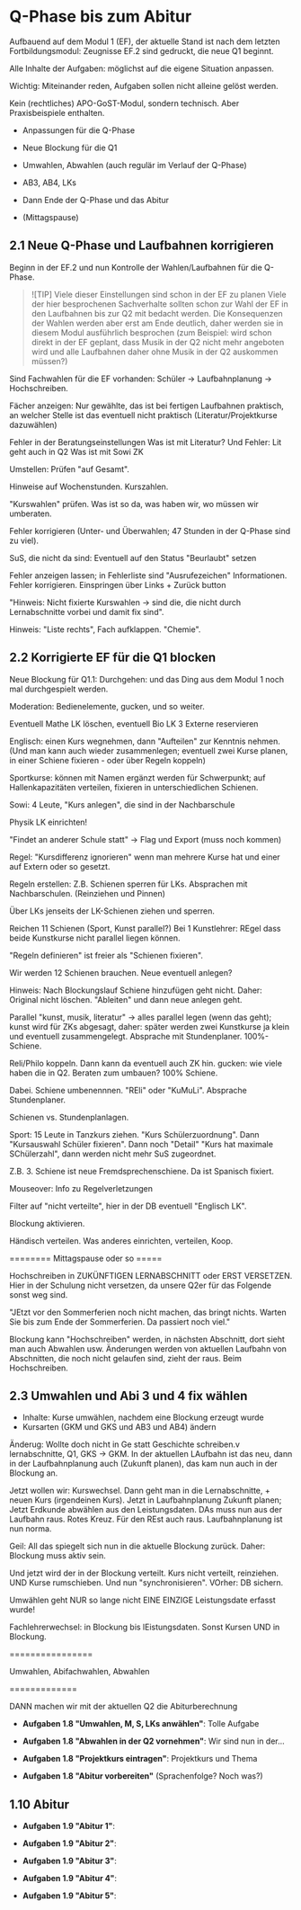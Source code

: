 # Q-Phase bis zum Abitur

Aufbauend auf dem Modul 1 (EF), der aktuelle Stand ist nach dem letzten Fortbildungsmodul: Zeugnisse EF.2 sind gedruckt, die neue Q1 beginnt.

Alle Inhalte der Aufgaben: möglichst auf die eigene Situation anpassen.

Wichtig: Miteinander reden, Aufgaben sollen nicht alleine gelöst werden.

Kein (rechtliches) APO-GoST-Modul, sondern technisch. Aber Praxisbeispiele enthalten.

+ Anpassungen für die Q-Phase
+ Neue Blockung für die Q1
+ Umwahlen, Abwahlen (auch regulär im Verlauf der Q-Phase)
+ AB3, AB4, LKs
+ Dann Ende der Q-Phase und das Abitur

+ (Mittagspause)

## 2.1 Neue Q-Phase und Laufbahnen korrigieren

Beginn in der EF.2 und nun Kontrolle der Wahlen/Laufbahnen für die Q-Phase. 

>![TIP] Viele dieser Einstellungen sind schon in der EF zu planen
> Viele der hier besprochenen Sachverhalte sollten schon zur Wahl der EF in den Laufbahnen bis zur Q2 mit bedacht werden. Die Konsequenzen der Wahlen werden aber erst am Ende deutlich, daher werden sie in diesem Modul ausführlich besprochen (zum Beispiel: wird schon direkt in der EF geplant, dass Musik in der Q2 nicht mehr angeboten wird und alle Laufbahnen daher ohne Musik in der Q2 auskommen müssen?)

Sind Fachwahlen für die EF vorhanden: Schüler -> Laufbahnplanung -> Hochschreiben.

Fächer anzeigen: Nur gewählte, das ist bei fertigen Laufbahnen praktisch, an welcher Stelle ist das eventuell nicht praktisch (Literatur/Projektkurse dazuwählen)

Fehler in der Beratungseinstellungen Was ist mit Literatur? Und Fehler: Lit geht auch in Q2
Was ist mit Sowi ZK

Umstellen: Prüfen "auf Gesamt".

Hinweise auf Wochenstunden. Kurszahlen.

"Kurswahlen" prüfen. Was ist so da, was haben wir, wo müssen wir umberaten.

Fehler korrigieren (Unter- und Überwahlen; 47 Stunden in der Q-Phase sind zu viel).

SuS, die nicht da sind: Eventuell auf den Status "Beurlaubt" setzen

Fehler anzeigen lassen; in Fehlerliste sind "Ausrufezeichen" Informationen.
Fehler korrigieren. Einspringen über Links + Zurück button

"Hinweis: Nicht fixierte Kurswahlen -> sind die, die nicht durch Lernabschnitte vorbei und damit fix sind".

Hinweis: "Liste rechts", Fach aufklappen. "Chemie". 

## 2.2 Korrigierte EF für die Q1 blocken

Neue Blockung für Q1.1: Durchgehen: und das Ding aus dem Modul 1 noch mal durchgespielt werden.

Moderation: Bedienelemente, gucken, und so weiter. 

Eventuell Mathe LK löschen, eventuell Bio LK 3 Externe reservieren

Englisch: einen Kurs wegnehmen, dann "Aufteilen" zur Kenntnis nehmen. (Und man kann auch wieder zusammenlegen; eventuell zwei Kurse planen, in einer Schiene fixieren - oder über Regeln koppeln)

Sportkurse: können mit Namen ergänzt werden für Schwerpunkt; auf Hallenkapazitäten verteilen, fixieren in unterschiedlichen Schienen.

Sowi: 4 Leute, "Kurs anlegen", die sind in der Nachbarschule

Physik LK einrichten!

"Findet an anderer Schule statt" -> Flag und Export (muss noch kommen)

Regel: "Kursdifferenz ignorieren" wenn man mehrere Kurse hat und einer auf Extern oder so gesetzt.

Regeln erstellen: Z.B. Schienen sperren für LKs. Absprachen mit Nachbarschulen. (Reinziehen und Pinnen)

Über LKs jenseits der LK-Schienen ziehen und sperren.

Reichen 11 Schienen (Sport, Kunst parallel?) Bei 1 Kunstlehrer: REgel dass beide Kunstkurse nicht parallel liegen können.

"Regeln definieren" ist  freier als "Schienen fixieren".

Wir werden 12 Schienen brauchen. Neue eventuell anlegen?

Hinweis: Nach Blockungslauf Schiene hinzufügen geht nicht. Daher: Original nicht löschen. "Ableiten" und dann neue anlegen geht.

Parallel "kunst, musik, literatur" -> alles parallel legen (wenn das geht); kunst wird für ZKs abgesagt, daher: später werden zwei Kunstkurse ja klein und eventuell zusammengelegt. Absprache mit Stundenplaner. 100%-Schiene.

Reli/Philo koppeln. Dann kann da eventuell auch ZK hin. gucken: wie viele haben die in Q2. Beraten zum umbauen? 100% Schiene.

Dabei. Schiene umbenennnen. "REli" oder "KuMuLi". Absprache Stundenplaner.

Schienen vs. Stundenplanlagen. 

Sport: 15 Leute in Tanzkurs ziehen. "Kurs Schülerzuordnung". Dann "Kursauswahl Schüler fixieren". Dann noch "Detail" "Kurs hat maximale SChülerzahl", dann werden nicht mehr SuS zugeordnet.

Z.B. 3. Schiene ist neue Fremdsprechenschiene. Da ist Spanisch fixiert.

Mouseover: Info zu Regelverletzungen

Filter auf "nicht verteilte", hier in der DB eventuell "Englisch LK".

Blockung aktivieren.

Händisch verteilen. Was anderes einrichten, verteilen, Koop.

======== Mittagspause oder so =====

Hochschreiben in ZUKÜNFTIGEN LERNABSCHNITT oder ERST VERSETZEN. Hier in der Schulung nicht versetzen, da unsere Q2er für das Folgende sonst weg sind.

"JEtzt vor den Sommerferien noch nicht machen, das bringt nichts. Warten Sie bis zum Ende der Sommerferien. Da passiert noch viel."

Blockung kann "Hochschreiben" werden, in nächsten Abschnitt, dort sieht man auch Abwahlen usw. Änderungen werden von aktuellen Laufbahn von Abschnitten, die noch nicht gelaufen sind, zieht der raus. Beim Hochschreiben.

## 2.3 Umwahlen und Abi 3 und 4 fix wählen

+ Inhalte: Kurse umwählen, nachdem eine Blockung erzeugt wurde
+ Kursarten (GKM und GKS und AB3 und AB4) ändern


Änderug: Wollte doch nicht in Ge statt Geschichte schreiben.v lernabschnitte, Q1, GKS -> GKM. In der aktuellen LAufbahn ist das neu, dann in der Laufbahnplanung auch (Zukunft planen), das kam nun auch in der Blockung an.

Jetzt wollen wir: Kurswechsel. Dann geht man in die Lernabschnitte, + neuen Kurs (irgendeinen Kurs). Jetzt in Laufbahnplanung Zukunft planen; Jetzt Erdkunde abwählen aus den Leistungsdaten. DAs muss nun aus der Laufbahn raus. Rotes Kreuz. Für den REst auch raus.
Laufbahnplanung ist nun norma.

Geil: All das spiegelt sich nun in die aktuelle Blockung zurück. Daher: Blockung muss aktiv sein.

Und jetzt wird der in der Blockung verteilt. Kurs nicht verteilt, reinziehen. UND Kurse rumschieben. Und nun "synchronisieren". VOrher: DB sichern. 

Umwählen geht NUR so lange nicht EINE EINZIGE Leistungsdate erfasst wurde! 

Fachlehrerwechsel: in Blockung bis lEistungsdaten. Sonst Kursen UND in Blockung.

================

Umwahlen, Abifachwahlen, Abwahlen

=============

DANN machen wir mit der aktuellen Q2 die Abiturberechnung


* **Aufgaben 1.8 "Umwahlen, M, S, LKs anwählen"**: Tolle Aufgabe

* **Aufgaben 1.8 "Abwahlen in der Q2 vornehmen"**: Wir sind nun in der...

* **Aufgaben 1.8 "Projektkurs eintragen"**: Projektkurs und Thema 

* **Aufgaben 1.8 "Abitur vorbereiten"** (Sprachenfolge? Noch was?)

## 1.10 Abitur

* **Aufgaben 1.9 "Abitur 1"**: 

* **Aufgaben 1.9 "Abitur 2"**: 

* **Aufgaben 1.9 "Abitur 3"**: 

* **Aufgaben 1.9 "Abitur 4"**: 

* **Aufgaben 1.9 "Abitur 5"**: 
